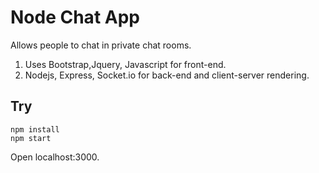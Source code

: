 # Node Chat App

Allows people to chat in private chat rooms.

1. Uses Bootstrap,Jquery, Javascript for front-end.
2. Nodejs, Express, Socket.io for back-end and client-server rendering.


## Try

```
npm install
npm start
```
Open localhost:3000.
